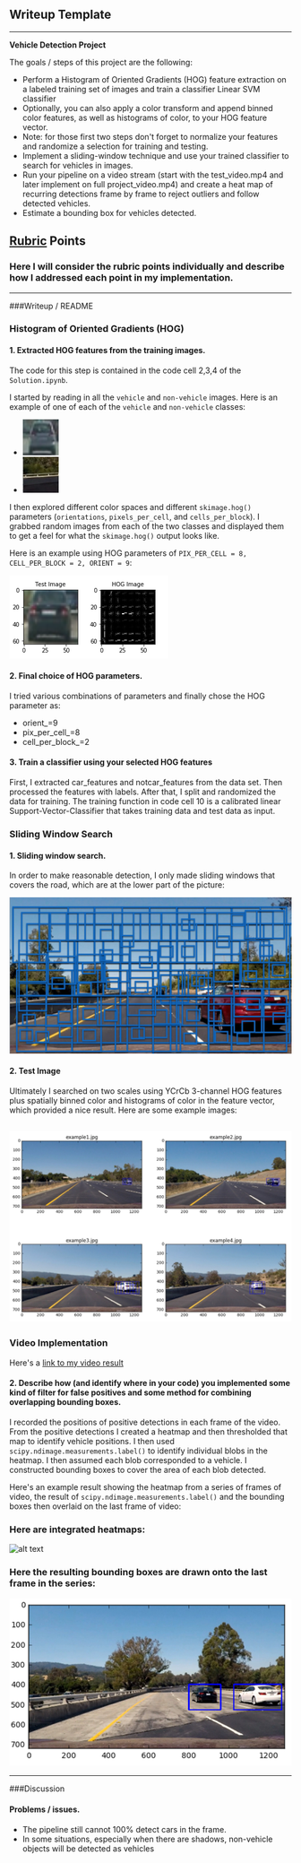## Writeup Template


---

**Vehicle Detection Project**

The goals / steps of this project are the following:

* Perform a Histogram of Oriented Gradients (HOG) feature extraction on a labeled training set of images and train a classifier Linear SVM classifier
* Optionally, you can also apply a color transform and append binned color features, as well as histograms of color, to your HOG feature vector.
* Note: for those first two steps don't forget to normalize your features and randomize a selection for training and testing.
* Implement a sliding-window technique and use your trained classifier to search for vehicles in images.
* Run your pipeline on a video stream (start with the test_video.mp4 and later implement on full project_video.mp4) and create a heat map of recurring detections frame by frame to reject outliers and follow detected vehicles.
* Estimate a bounding box for vehicles detected.

[//]: # (Image References)
[image1_1]: ./examples/car.png
[image1_2]: ./examples/notcar.png
[image2]: ./examples/hot_ex.png
[image3]: ./examples/sliding_windows.jpg
[image4]: ./examples/sliding_window.jpg
[image5]: ./examples/theheat.png.png
[image7]: ./examples/output_bboxes.png
[video1]: ./project_video.mp4

## [Rubric](https://review.udacity.com/#!/rubrics/513/view) Points
### Here I will consider the rubric points individually and describe how I addressed each point in my implementation.  

---
###Writeup / README





### Histogram of Oriented Gradients (HOG)

#### 1. Extracted HOG features from the training images.

The code for this step is contained in the code cell 2,3,4 of the `Solution.ipynb`.  

I started by reading in all the `vehicle` and `non-vehicle` images.  Here is an example of one of each of the `vehicle` and `non-vehicle` classes:
- ![alt text][image1_1]
- ![alt text][image1_2]

I then explored different color spaces and different `skimage.hog()` parameters (`orientations`, `pixels_per_cell`, and `cells_per_block`).  I grabbed random images from each of the two classes and displayed them to get a feel for what the `skimage.hog()` output looks like.

Here is an example using HOG parameters of `PIX_PER_CELL = 8, CELL_PER_BLOCK = 2, ORIENT = 9`:


![alt text][image2]

#### 2. Final choice of HOG parameters.

I tried various combinations of parameters and finally chose the HOG parameter as:
- orient_=9
- pix_per_cell_=8
- cell_per_block_=2

#### 3. Train a classifier using your selected HOG features

First, I extracted car_features and notcar_features from the data set. Then processed the features with labels. After that, I split and randomized the data for training. The training function in code cell 10 is a calibrated linear Support-Vector-Classifier that takes training data and test data as input.

### Sliding Window Search

#### 1. Sliding window search.

In order to make reasonable detection, I only made sliding windows that covers the road, which are at the lower part of the picture:

![alt text][image3]

#### 2. Test Image

Ultimately I searched on two scales using YCrCb 3-channel HOG features plus spatially binned color and histograms of color in the feature vector, which provided a nice result.  Here are some example images:

![alt text][image4]
---

### Video Implementation

Here's a [link to my video result](./project_video_soln.mp4)


#### 2. Describe how (and identify where in your code) you implemented some kind of filter for false positives and some method for combining overlapping bounding boxes.

I recorded the positions of positive detections in each frame of the video.  From the positive detections I created a heatmap and then thresholded that map to identify vehicle positions.  I then used `scipy.ndimage.measurements.label()` to identify individual blobs in the heatmap.  I then assumed each blob corresponded to a vehicle.  I constructed bounding boxes to cover the area of each blob detected.  

Here's an example result showing the heatmap from a series of frames of video, the result of `scipy.ndimage.measurements.label()` and the bounding boxes then overlaid on the last frame of video:

### Here are integrated heatmaps:

![alt text][image5]


### Here the resulting bounding boxes are drawn onto the last frame in the series:
![alt text][image7]



---

###Discussion

#### Problems / issues.

- The pipeline still cannot 100% detect cars in the frame.
- In some situations, especially when there are shadows, non-vehicle objects will be detected as vehicles

